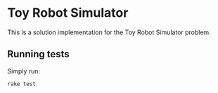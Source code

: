 Toy Robot Simulator
===================

This is a solution implementation for the Toy Robot Simulator problem.

Running tests
-------------

Simply run:

```bash
rake test
```
